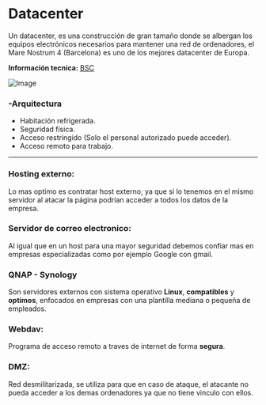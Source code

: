 # Datacenter

Un datacenter, es una construcción de gran tamaño donde se albergan los equipos electrónicos necesarios para mantener una red de ordenadores, el Mare Nostrum 4 (Barcelona) es uno de los mejores datacenter de Europa.

__Información tecnica:__ [BSC](https://www.youtube.com/watch?time_continue=2&v=BV7gG95ejYs)

![Image](https://www.bsc.es/sites/default/files/public/styles/bscw2_-_simple_crop_style/public/bscw2/pages/innovation-and-services/mn4-icts-feder.jpg?itok=66njPKnz&sc=5a0cce8b9fc7a8734a6ef1ccb83241f2)

### -Arquitectura 

  * Habitación refrigerada.
  * Seguridad física.
  * Acceso restringido (Solo el personal autorizado puede acceder).
  * Acceso remoto para trabajo.
  
  ***

### Hosting externo:

Lo mas optimo es contratar host externo, ya que si lo tenemos en el mismo servidor al atacar la página podrian acceder a todos los datos de la empresa.

### Servidor de correo electronico:

Al igual que en un host para una mayor seguridad debemos confiar mas en empresas especializadas como por ejemplo Google con gmail.

### QNAP - Synology

Son servidores externos con sistema operativo __Linux__, __compatibles__ y __optimos__, enfocados en empresas con una plantilla mediana o pequeña de empleados.

### Webdav: 

Programa de acceso remoto a traves de internet de forma __segura__.

### DMZ:

Red desmilitarizada, se utiliza para que en caso de ataque, el atacante no pueda acceder a los demas ordenadores ya que no tiene vinculo con ellos.


